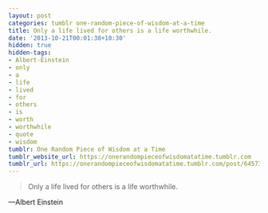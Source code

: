 ```yaml
---
layout: post
categories: tumblr one-random-piece-of-wisdom-at-a-time
title: Only a life lived for others is a life worthwhile.
date: '2013-10-21T00:01:38+10:30'
hidden: true
hidden-tags:
- Albert-Einstein
- only
- a
- life
- lived
- for
- others
- is
- worth
- worthwhile
- quote
- wisdom
tumblr: One Random Piece of Wisdom at a Time
tumblr_website_url: https://onerandompieceofwisdomatatime.tumblr.com
tumblr_url: https://onerandompieceofwisdomatatime.tumblr.com/post/64573357452/only-a-life-lived-for-others-is-a-life-worthwhile
---
```

> Only a life lived for others is a life worthwhile.

—Albert Einstein
